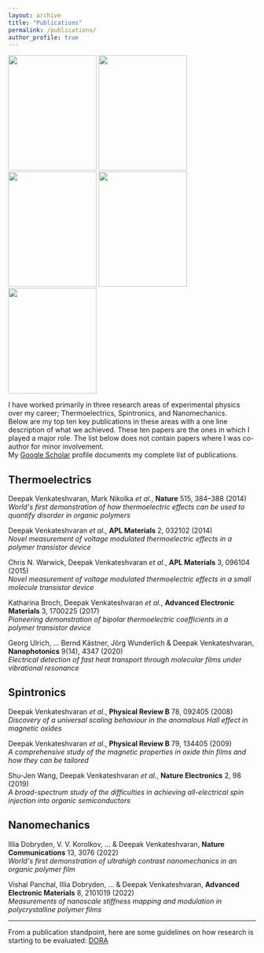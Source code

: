 ```yaml
---
layout: archive
title: "Publications"
permalink: /publications/
author_profile: true
---
```


<img src="https://deepak-venkateshvaran.github.io/portfolio/images/nature-screenshot.png" width="180" height="234"> <img src="https://deepak-venkateshvaran.github.io/portfolio/images/nature-electronics-cover.png" width="180" height="234"> <img src="https://deepak-venkateshvaran.github.io/portfolio/images/nature-communications-screenshot.png" width="180" height="234"> <img src="https://deepak-venkateshvaran.github.io/portfolio/images/AEM-cover.jpeg" width="180" height="234"> <img src="https://deepak-venkateshvaran.github.io/portfolio/images/Cover_Image_ADI_Nov_2024.jpg" width="180" height="215">

I have worked primarily in three research areas of experimental physics over my career; Thermoelectrics, Spintronics, and Nanomechanics.  
Below are my top ten key publications in these areas with a one line description of what we achieved. These ten papers are the ones in which I played a major role. The list below does not contain papers where I was co-author for minor involvement.  
My [Google Scholar](https://scholar.google.co.uk/citations?user=otuUyXIAAAAJ&hl=en) profile documents my complete list of publications.


## Thermoelectrics

Deepak Venkateshvaran, Mark Nikolka *et al.*, **Nature** 515, 384–388 (2014)  
*World's first demonstration of how thermoelectric effects can be used to quantify disorder in organic polymers*  

Deepak Venkateshvaran *et al.*, **APL Materials** 2, 032102 (2014)  
*Novel measurement of voltage modulated thermoelectric effects in a polymer transistor device*  

Chris N. Warwick, Deepak Venkateshvaran *et al.*, **APL Materials** 3, 096104 (2015)  
*Novel measurement of voltage modulated thermoelectric effects in a small molecule transistor device* 

Katharina Broch, Deepak Venkateshvaran *et al.*, **Advanced Electronic Materials** 3, 1700225 (2017)  
*Pioneering demonstration of bipolar thermoelectric coefficients in a polymer transistor device*  

Georg Ulrich, ... Bernd Kästner, Jörg Wunderlich & Deepak Venkateshvaran, **Nanophotonics** 9(14), 4347 (2020)  
*Electrical detection of fast heat transport through molecular films under vibrational resonance*
 

## Spintronics  

Deepak Venkateshvaran *et al.*, **Physical Review B** 78, 092405 (2008)  
*Discovery of a universal scaling behaviour in the anomalous Hall effect in magnetic oxides*  

Deepak Venkateshvaran *et al.*, **Physical Review B** 79, 134405 (2009)  
*A comprehensive study of the magnetic properties in oxide thin films and how they can be tailored*  

Shu-Jen Wang, Deepak Venkateshvaran *et al.*, **Nature Electronics** 2, 98 (2019)  
*A broad-spectrum study of the difficulties in achieving all-electrical spin injection into organic semiconductors*  


## Nanomechanics

Illia Dobryden, V. V. Korolkov, ... & Deepak Venkateshvaran, **Nature Communications** 13, 3076 (2022)  
*World's first demonstration of ultrahigh contrast nanomechanics in an organic polymer film*  

Vishal Panchal, Illia Dobryden, ... & Deepak Venkateshvaran, **Advanced Electronic Materials** 8, 2101019 (2022)  
*Measurements of nanoscale stiffness mapping and modulation in polycrystalline polymer films*  

---
From a publication standpoint, here are some guidelines on how research is starting to be evaluated: [DORA](https://sfdora.org/read/)
